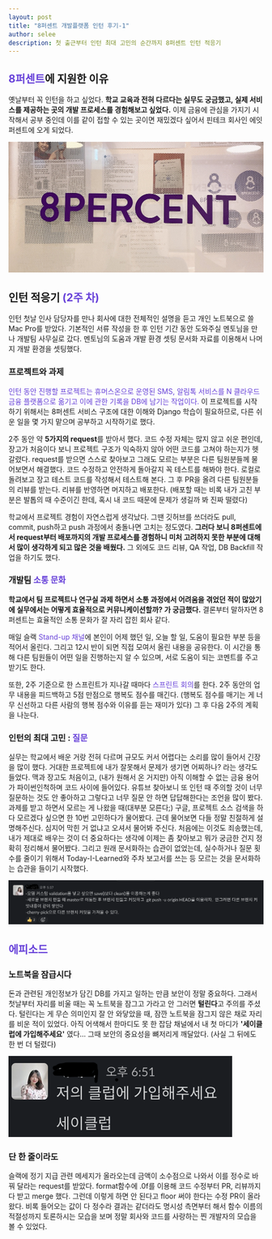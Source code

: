 ```yaml
---
layout: post
title: "8퍼센트 개발플랫폼 인턴 후기-1"
author: selee
description: 첫 출근부터 인턴 최대 고민의 순간까지 8퍼센트 인턴 적응기
---
```

## <span style="color:#6741d9">8퍼센트</span>에 지원한 이유
옛날부터 꼭 인턴을 하고 싶었다. **학교 교육과 전혀 다르다는 실무도 궁금했고, 실제 서비스를 제공하는 곳의 개발 프로세스를 경험해보고 싶었다.** 이제 금융에 관심을 가지기 시작해서 공부 중인데 이를 같이 접할 수 있는 곳이면 재밌겠다 싶어서 핀테크 회사인 에잇퍼센트에 오게 되었다.

![eightPercent](/images/internship-1-8퍼센트.JPG)

## 인턴 적응기 <span style="color:#6741d9">(2주 차)</span>
인턴 첫날 인사 담당자를 만나 회사에 대한 전체적인 설명을 듣고 개인 노트북으로 쓸 Mac Pro를 받았다. 기본적인 서류 작성을 한 후 인턴 기간 동안 도와주실 멘토님을 만나 개발팀 사무실로 갔다. 멘토님의 도움과 개발 환경 셋팅 문서화 자료를 이용해서 나머지 개발 환경을 셋팅했다.

### 프로젝트와 과제
<span style="color:#6741d9">인턴 동안 진행할 프로젝트는 휴머스온으로 운영된 SMS, 알림톡 서비스를 N 클라우드 금융 플랫폼으로 옮기고 이에 관한 기록을 DB에 남기는 작업이다. </span>이 프로젝트를 시작하기 위해서는 8퍼센트 서비스 구조에 대한 이해와  Django 학습이 필요하므로, 다른 쉬운 일을 몇 가지 맡으며 공부하고 시작하기로 했다.

2주 동안 약 **5가지의 request**를 받아서 했다. 코드 수정 자체는 많지 않고 쉬운 편인데, 장고가 처음이다 보니 프로젝트 구조가 익숙하지 않아 어떤 코드를 고쳐야 하는지가 헷갈렸다. request를 받으면 스스로 찾아보고 그래도 모르는 부분은 다른 팀원분들께 물어보면서 해결했다. 코드 수정하고 안전하게 돌아갈지 꼭 테스트를 해봐야 한다. 로컬로 돌려보고 장고 테스트 코드를 작성해서 테스트해 본다. 그 후 PR을 올려 다른 팀원분들의 리뷰를 받는다. 리뷰를 반영하면 머지하고 배포한다. (배포할 때는 비록 내가 고친 부분은 발톱의 때 수준이긴 한데, 혹시 내 코드 때문에 문제가 생길까 봐 진짜 떨렸다)

학교에서 프로젝트 경험이 자연스럽게 생각났다. 그땐 깃허브를 쓰더라도 pull, commit, push하고 push 과정에서 충돌나면 고치는 정도였다. **그러다 보니 8퍼센트에서 request부터 배포까지의 개발 프로세스를 경험하니 미처 고려하지 못한 부분에 대해서 많이 생각하게 되고 많은 것을 배웠다.** 그 외에도 코드 리뷰, QA 작업, DB Backfill 작업을 하기도 했다.
### 개발팀 <span style="color:#6741d9">소통 문화</span>
**학교에서 팀 프로젝트나 연구실 과제 하면서 소통 과정에서 어려움을 겪었던 적이 많았기에 실무에서는 어떻게 효율적으로 커뮤니케이션할까? 가 궁금했다.** 결론부터 말하자면 8퍼센트는 효율적인 소통 문화가 잘 자리 잡힌 회사 같다.

매일 슬랙 <span style="color:#6741d9">Stand-up 채널</span>에 본인이 어제 했던 일, 오늘 할 일, 도움이 필요한 부분 등을 적어서 올린다. 그리고 12시 반이 되면 직접 모여서 올린 내용을 공유한다. 이 시간을 통해 다른 팀원들이 어떤 일을 진행하는지 알 수 있으며, 서로 도움이 되는 코멘트를 주고받기도 한다.

또한, 2주 기준으로 한 스프린트가 지나갈 때마다 <span style="color:#6741d9">스프린트 회의</span>를 한다. 2주 동안의 업무 내용을 피드백하고 5점 만점으로 행복도 점수를 매긴다. (행복도 점수를 매기는 게 너무 신선하고 다른 사람의 행복 점수와 이유를 듣는 재미가 있다) 그 후 다음 2주의 계획을 나눈다.

### 인턴의 최대 고민 : <span style="color:#6741d9">질문</span>
실무는 학교에서 배운 거랑 전혀 다르며 규모도 커서 어렵다는 소리를 많이 들어서 긴장을 많이 했다. 거대한 프로젝트에 내가 잘못해서 문제가 생기면 어찌하나? 라는 생각도 들었다. 맥과 장고도 처음이고, (내가 원해서 온 거지만) 아직 이해할 수 없는 금융 용어가 파이썬인척하며 코드 사이에 들어있다. 유튜브 찾아보니 또 인턴 때 주의할 것이 너무 질문하는 것도 안 좋아하고 그렇다고 너무 질문 안 하면 답답해한다는 조언을 많이 봤다. 과제를 받고 하면서 모르는 게 나왔을 때(대부분 모른다;) 구글, 프로젝트 소스 검색을 하다 모르겠다 싶으면 한 10번 고민하다가 물어봤다. 근데 물어보면 다들 정말 친절하게 설명해주신다. 심지어 막힌 거 없냐고 오셔서 물어봐 주신다. 처음에는 이것도 죄송했는데, 내가 제대로 배우는 것이 더 중요하다는 생각에 이제는 좀 찾아보고 뭐가 궁금한 건지 정확히 정리해서 물어봤다. 그리고 원래 문서화하는 습관이 없었는데, 실수하거나 질문 횟수를 줄이기 위해서 Today-I-Learned와 주차 보고서를 쓰는 등 모르는 것을 문서화하는 습관을 들이기 시작했다.

![TIL Channel](/images/internship-1-TIL.png)

## <span style="color:#6741d9">에피소드</span>
### 노트북을 잠급시다
돈과 관련된 개인정보가 담긴 DB를 가지고 일하는 만큼 보안이 정말 중요하다. 그래서 첫날부터 자리를 비울 때는 꼭 노트북을 잠그고 가라고 안 그러면 **털린다**고 주의를 주셨다. 털린다는 게 무슨 의미인지 잘 안 와닿았을 때, 잠깐 노트북을 잠그지 않은 채로 자리를 비운 적이 있었다. 아직 어색해서 한마디도 못 한 잡담 채널에서 내 첫 마디가 **'세이클럽에 가입해주세요'** 였다... 그때 보안의 중요성을 뼈저리게 깨달았다. (사실 그 뒤에도 한 번 더 털렸다)

![세이클럽](/images/internship-1-세이클럽.png)

### 단 한 줄이라도
슬랙에 정기 지급 관련 메세지가 올라오는데 금액이 소수점으로 나와서 이를 정수로 바꿔 달라는 request를 받았다. format함수에 .0f를 이용해 코드 수정부터 PR, 리뷰까지 다 받고 merge 했다. 그런데 이렇게 하면 안 된다고 floor 써야 한다는 수정 PR이 올라왔다. 비록 들어오는 값이 다 정수라 결과는 같더라도 명시성 측면부터 해서 함수 이름의 적절성까지 토론하시는 모습을 보며 정말 회사와 코드를 사랑하는 찐 개발자의 모습을 볼 수 있었다.
